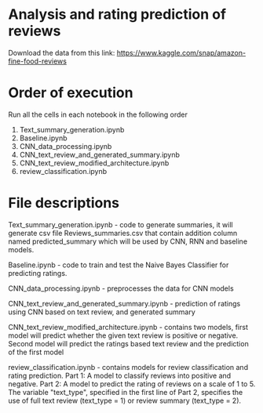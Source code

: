 # Analysis and rating prediction of reviews 

Download the data from this link: https://www.kaggle.com/snap/amazon-fine-food-reviews

# Order of execution
Run all the cells in each notebook in the following order
1. Text_summary_generation.ipynb
2. Baseline.ipynb
3. CNN_data_processing.ipynb
4. CNN_text_review_and_generated_summary.ipynb 
5. CNN_text_review_modified_architecture.ipynb
6. review_classification.ipynb

# File descriptions
Text_summary_generation.ipynb - code to generate summaries, it will generate csv file Reviews_summaries.csv that contain addition column named predicted_summary which will be used by CNN, RNN and baseline models.

Baseline.ipynb - code to train and test the Naive Bayes Classifier for predicting ratings.

CNN_data_processing.ipynb - preprocesses the data for CNN models

CNN_text_review_and_generated_summary.ipynb - prediction of ratings using CNN based on text review, and generated summary

CNN_text_review_modified_architecture.ipynb - contains two models, first model will predict whether the given text review is positive or negative. Second model will predict the ratings based text review and the prediction of the first model

review_classification.ipynb - contains models for review classification and rating prediction. Part 1: A model to classify reviews into positive and negative. Part 2: A model to predict the rating of reviews on a scale of 1 to 5. The variable "text_type", specified in the first line of Part 2, specifies the use of full text review (text_type = 1) or review summary (text_type = 2).
